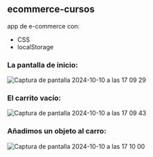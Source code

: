## ecommerce-cursos

app de e-commerce con:
- CSS
- localStorage

### La pantalla de inicio:
  
![Captura de pantalla 2024-10-10 a las 17 09 29](https://github.com/user-attachments/assets/ec253843-e97b-422a-a223-6de0ed368a8f)

### El carrito vacío:
![Captura de pantalla 2024-10-10 a las 17 09 43](https://github.com/user-attachments/assets/da3f849b-7d11-4c1a-84d1-ccfbd3df0b96)

### Añadimos un objeto al carro:
![Captura de pantalla 2024-10-10 a las 17 10 00](https://github.com/user-attachments/assets/e64e229d-60b0-4e2e-aa67-0e20271b088c)



